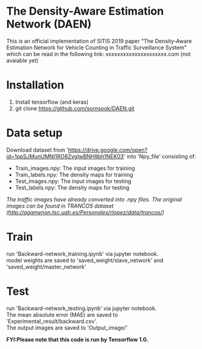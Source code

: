 # The Density-Aware Estimation Network (DAEN)

This is an official implementation of SITIS 2019 paper "The Density-Aware Estimation Network for Vehicle Counting in Traffic Surveillance System" which can be read in the following link:
xxxxxxxxxxxxxxxxxxxxx.com (not avaiable yet)

# Installation
1. Install tensorflow (and keras)
2. git clone https://github.com/sornsook/DAEN.git

# Data setup
Download dataset from 'https://drive.google.com/open?id=1ppSJMunUMNI1RO8ZvgIwBNH9bh1NEK03' into 'Npy_file' consisting of:
   - Train_images.npy:  The input images for training
   - Train_labels.npy:  The density maps for training
   - Test_images.npy:    The input images for testing 
   - Test_labels.npy:    The density maps for testing
   
   *The traffic images have already converted into .npy files.*
   *The original images can be found in TRANCOS dataset (http://agamenon.tsc.uah.es/Personales/rlopez/data/trancos/)*

# Train
run 'Backward-network_training.ipynb' via jupyter notebook. \
model weights are saved to 'saved_weight/slave_network' and 'saved_weight/master_network'

# Test
run 'Backward-network_testing.ipynb' via jupyter notebook. \
The mean absolute error (MAE) are saved to 'Experimental_result/backward.csv'. \
The output images are saved to 'Output_image/'


**FYI:Please note that this code is run by Tensorflow 1.0.**


